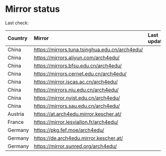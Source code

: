 <script src="./time.js"></script>
# Mirror status
Last check: <script type="text/javascript">localize(1726161532.9385478);</script>

|Country|Mirror|Last update|
|:------|:-----|:----------|
|China|https://mirrors.tuna.tsinghua.edu.cn/arch4edu/|<script type="text/javascript">localize(1726123402);</script>|
|China|https://mirrors.aliyun.com/arch4edu/|<script type="text/javascript">localize(1726123402);</script>|
|China|https://mirrors.bfsu.edu.cn/arch4edu/|<script type="text/javascript">localize(1726123402);</script>|
|China|https://mirrors.cernet.edu.cn/arch4edu/|<script type="text/javascript">localize(1726123402);</script>|
|China|https://mirror.iscas.ac.cn/arch4edu/|<script type="text/javascript">localize(1726123402);</script>|
|China|https://mirrors.nju.edu.cn/arch4edu/|<script type="text/javascript">localize(1726123402);</script>|
|China|https://mirror.nyist.edu.cn/arch4edu/|<script type="text/javascript">localize(1726079901);</script>|
|China|https://mirrors.sau.edu.cn/arch4edu/|<script type="text/javascript">localize(1726123402);</script>|
|Austria|https://at.arch4edu.mirror.kescher.at/|<script type="text/javascript">localize(1726123402);</script>|
|France|https://mirror.lesviallon.fr/arch4edu/|<script type="text/javascript">localize(1726123402);</script>|
|Germany|https://pkg.fef.moe/arch4edu/|<script type="text/javascript">localize(1726123402);</script>|
|Germany|https://de.arch4edu.mirror.kescher.at/|<script type="text/javascript">localize(1726123402);</script>|
|Germany|https://mirror.sunred.org/arch4edu/|<script type="text/javascript">localize(1726123402);</script>|

<script src="./tablefilter/tablefilter.js"></script>
<script src="./table.js"></script>